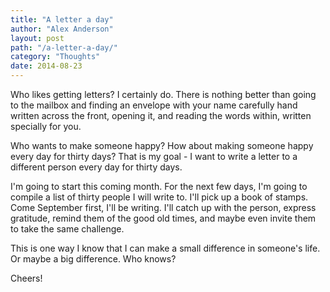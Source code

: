 ```yaml
---
title: "A letter a day"
author: "Alex Anderson"
layout: post
path: "/a-letter-a-day/"
category: "Thoughts"
date: 2014-08-23
---
```


Who likes getting letters? I certainly do. There is nothing better than going to the mailbox and finding an envelope with your name carefully hand written across the front, opening it, and reading the words within, written specially for you.

Who wants to make someone happy? How about making someone happy every day for thirty days? That is my goal - I want to write a letter to a different person every day for thirty days.

I'm going to start this coming month. For the next few days, I'm going to compile a list of thirty people I will write to. I'll pick up a book of stamps. Come September first, I'll be writing. I'll catch up with the person, express gratitude, remind them of the good old times, and maybe even invite them to take the same challenge.

This is one way I know that I can make a small difference in someone's life. Or maybe a big difference. Who knows?

Cheers!
